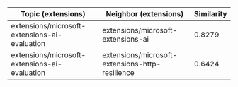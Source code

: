 | Topic (extensions) | Neighbor (extensions) | Similarity |
|-------------|-------------------|------------|
| extensions/microsoft-extensions-ai-evaluation | extensions/microsoft-extensions-ai | 0.8279 |
| extensions/microsoft-extensions-ai-evaluation | extensions/microsoft-extensions-http-resilience | 0.6424 |
